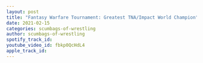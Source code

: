 ```yaml
---
layout: post
title: "Fantasy Warfare Tournament: Greatest TNA/Impact World Champion"
date: 2021-02-15
categories: scumbags-of-wrestling
author: scumbags-of-wrestling
spotify_track_id: 
youtube_video_id: fbkp0QcHdL4
apple_track_id: 
---
```

